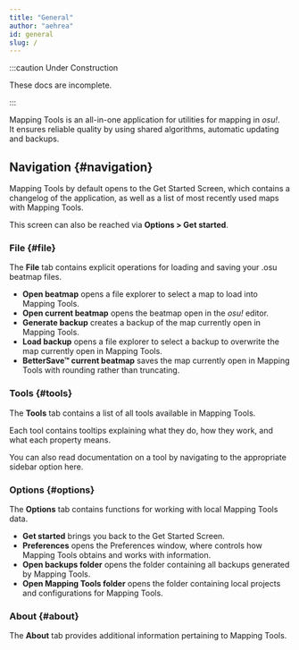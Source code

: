```yaml
---
title: "General"
author: "aehrea"
id: general
slug: /
---
```


:::caution Under Construction

These docs are incomplete.

:::

Mapping Tools is an all-in-one application for utilities for mapping in _osu!_.  
It ensures reliable quality by using shared algorithms, automatic updating and backups.

## Navigation {#navigation}

Mapping Tools by default opens to the Get Started Screen, which contains a changelog of the application, as well as a list of most recently used maps with Mapping Tools. 

This screen can also be reached via **Options > Get started**.

### File {#file}

The **File** tab contains explicit operations for loading and saving your .osu beatmap files.

- **Open beatmap** opens a file explorer to select a map to load into Mapping Tools.
- **Open current beatmap** opens the beatmap open in the _osu!_ editor.
- **Generate backup** creates a backup of the map currently open in Mapping Tools.
- **Load backup** opens a file explorer to select a backup to overwrite the map currently open in Mapping Tools.
- **BetterSave™ current beatmap** saves the map currently open in Mapping Tools with rounding rather than truncating.

### Tools {#tools}

The **Tools** tab contains a list of all tools available in Mapping Tools.

Each tool contains tooltips explaining what they do, how they work, and what each property means.

You can also read documentation on a tool by navigating to the appropriate sidebar option here.

### Options {#options}

The **Options** tab contains functions for working with local Mapping Tools data.

- **Get started** brings you back to the Get Started Screen.
- **Preferences** opens the Preferences window, where controls how Mapping Tools obtains and works with information.
- **Open backups folder** opens the folder containing all backups generated by Mapping Tools.
- **Open Mapping Tools folder** opens the folder containing local projects and configurations for Mapping Tools.

### About {#about}

The **About** tab provides additional information pertaining to Mapping Tools.